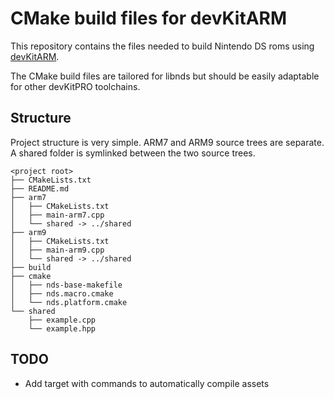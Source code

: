 # CMake build files for devKitARM

This repository contains the files needed to build Nintendo DS roms using [devKitARM](http://devkitpro.org/).

The CMake build files are tailored for libnds but should be easily adaptable for other devKitPRO toolchains.

## Structure

Project structure is very simple. ARM7 and ARM9 source trees are separate.
A shared folder is symlinked between the two source trees.

    <project root>
    ├── CMakeLists.txt
    ├── README.md
    ├── arm7
    │   ├── CMakeLists.txt
    │   ├── main-arm7.cpp
    │   └── shared -> ../shared
    ├── arm9
    │   ├── CMakeLists.txt
    │   ├── main-arm9.cpp
    │   └── shared -> ../shared
    ├── build
    ├── cmake
    │   ├── nds-base-makefile
    │   ├── nds.macro.cmake
    │   └── nds.platform.cmake
    └── shared
        ├── example.cpp
        └── example.hpp

## TODO

* Add target with commands to automatically compile assets
